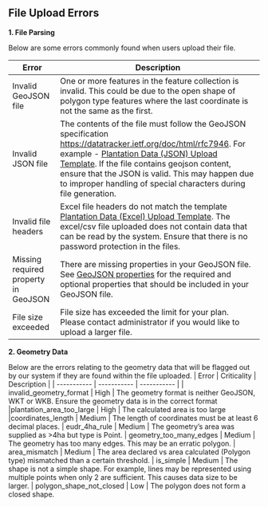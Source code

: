 ## File Upload Errors

**1. File Parsing**

Below are some errors commonly found when users upload their file. 

| Error | Description |
| ----------- | ----------- |
| Invalid GeoJSON file | One or more features in the feature collection is invalid. This could be due to the open shape of polygon type features where the last coordinate is not the same as the first. |
| Invalid JSON file | The contents of the file must follow the GeoJSON specification https://datatracker.ietf.org/doc/html/rfc7946. For example - [Plantation Data (JSON) Upload Template](https://assets.agridence.com/docs-assets/traceability/sample-geojson.json). If the file contains geojson content, ensure that the JSON is valid. This may happen due to improper handling of special characters during file generation. 
| Invalid file headers | Excel file headers do not match the template [Plantation Data (Excel) Upload Template](https://storage.googleapis.com/agd-public-assets/agd-traceability/crd/samples/Plantation%20Data%20Upload%20Template.xlsx). The excel/csv file uploaded does not contain data that can be read by the system. Ensure that there is no password protection in the files.  
| Missing required property in GeoJSON | There are missing properties in your GeoJSON file. See [GeoJSON properties](https://agridence.github.io/public-docs/traceability/file_uploads) for the required and optional properties that should be included in your GeoJSON file. 
| File size exceeded | File size has exceeded the limit for your plan. Please contact administrator if you would like to upload a larger file.  

**2. Geometry Data**

Below are the errors relating to the geometry data that will be flagged out by our system if they are found within the file uploaded. 
| Error | Criticality | Description |
| ----------- | ----------- | ----------- |
| invalid_geometry_format | High | The geometry format is neither GeoJSON, WKT or WKB. Ensure the geometry data is in the correct format
|plantation_area_too_large | High | The calculated area is too large
|coordinates_length | Medium | The length of coordinates must be at least 6 decimal places.
| eudr_4ha_rule |  Medium | The geometry’s area was supplied as >4ha but type is Point.
| geometry_too_many_edges |  Medium | The geometry has too many edges. This may be an erratic polygon.
| area_mismatch | Medium | The area declared vs area calculated (Polygon type) mismatched than a certain threshold.
| is_simple | Medium | The shape is not a simple shape. For example, lines may be represented using multiple points when only 2 are sufficient. This causes data size to be larger.
| polygon_shape_not_closed | Low | The polygon does not form a closed shape.
